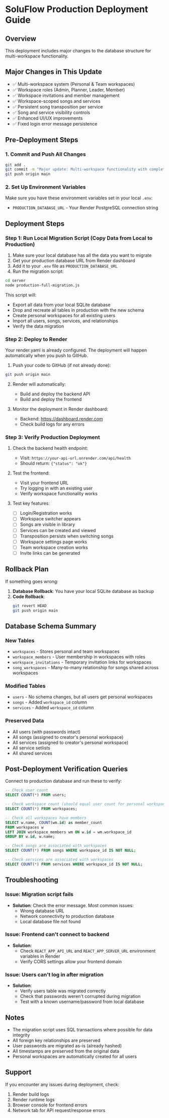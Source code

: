 # SoluFlow Production Deployment Guide

## Overview
This deployment includes major changes to the database structure for multi-workspace functionality.

## Major Changes in This Update
- ✅ Multi-workspace system (Personal & Team workspaces)
- ✅ Workspace roles (Admin, Planner, Leader, Member)
- ✅ Workspace invitations and member management
- ✅ Workspace-scoped songs and services
- ✅ Persistent song transposition per service
- ✅ Song and service visibility controls
- ✅ Enhanced UI/UX improvements
- ✅ Fixed login error message persistence

## Pre-Deployment Steps

### 1. Commit and Push All Changes
```bash
git add .
git commit -m "Major update: Multi-workspace functionality with complete migration"
git push origin main
```

### 2. Set Up Environment Variables
Make sure you have these environment variables set in your local `.env`:
- `PRODUCTION_DATABASE_URL` - Your Render PostgreSQL connection string

## Deployment Steps

### Step 1: Run Local Migration Script (Copy Data from Local to Production)

1. Make sure your local database has all the data you want to migrate
2. Get your production database URL from Render dashboard
3. Add it to your `.env` file as `PRODUCTION_DATABASE_URL`
4. Run the migration script:

```bash
cd server
node production-full-migration.js
```

This script will:
- Export all data from your local SQLite database
- Drop and recreate all tables in production with the new schema
- Create personal workspaces for all existing users
- Import all users, songs, services, and relationships
- Verify the data migration

### Step 2: Deploy to Render

Your render.yaml is already configured. The deployment will happen automatically when you push to GitHub.

1. Push your code to GitHub (if not already done):
```bash
git push origin main
```

2. Render will automatically:
   - Build and deploy the backend API
   - Build and deploy the frontend

3. Monitor the deployment in Render dashboard:
   - Backend: https://dashboard.render.com
   - Check build logs for any errors

### Step 3: Verify Production Deployment

1. Check the backend health endpoint:
   - Visit: `https://your-api-url.onrender.com/api/health`
   - Should return: `{"status": "ok"}`

2. Test the frontend:
   - Visit your frontend URL
   - Try logging in with an existing user
   - Verify workspace functionality works

3. Test key features:
   - [ ] Login/Registration works
   - [ ] Workspace switcher appears
   - [ ] Songs are visible in library
   - [ ] Services can be created and viewed
   - [ ] Transposition persists when switching songs
   - [ ] Workspace settings page works
   - [ ] Team workspace creation works
   - [ ] Invite links can be generated

## Rollback Plan

If something goes wrong:

1. **Database Rollback**: You have your local SQLite database as backup
2. **Code Rollback**:
   ```bash
   git revert HEAD
   git push origin main
   ```

## Database Schema Summary

### New Tables
- `workspaces` - Stores personal and team workspaces
- `workspace_members` - User membership in workspaces with roles
- `workspace_invitations` - Temporary invitation links for workspaces
- `song_workspaces` - Many-to-many relationship for songs shared across workspaces

### Modified Tables
- `users` - No schema changes, but all users get personal workspaces
- `songs` - Added `workspace_id` column
- `services` - Added `workspace_id` column

### Preserved Data
- All users (with passwords intact)
- All songs (assigned to creator's personal workspace)
- All services (assigned to creator's personal workspace)
- All service setlists
- All shared services

## Post-Deployment Verification Queries

Connect to production database and run these to verify:

```sql
-- Check user count
SELECT COUNT(*) FROM users;

-- Check workspace count (should equal user count for personal workspaces)
SELECT COUNT(*) FROM workspaces;

-- Check all workspaces have members
SELECT w.name, COUNT(wm.id) as member_count
FROM workspaces w
LEFT JOIN workspace_members wm ON w.id = wm.workspace_id
GROUP BY w.id, w.name;

-- Check songs are associated with workspaces
SELECT COUNT(*) FROM songs WHERE workspace_id IS NOT NULL;

-- Check services are associated with workspaces
SELECT COUNT(*) FROM services WHERE workspace_id IS NOT NULL;
```

## Troubleshooting

### Issue: Migration script fails
- **Solution**: Check the error message. Most common issues:
  - Wrong database URL
  - Network connectivity to production database
  - Local database file not found

### Issue: Frontend can't connect to backend
- **Solution**:
  - Check `REACT_APP_API_URL` and `REACT_APP_SERVER_URL` environment variables in Render
  - Verify CORS settings allow your frontend domain

### Issue: Users can't log in after migration
- **Solution**:
  - Verify users table was migrated correctly
  - Check that passwords weren't corrupted during migration
  - Test with a known username/password from local database

## Notes

- The migration script uses SQL transactions where possible for data integrity
- All foreign key relationships are preserved
- User passwords are migrated as-is (already hashed)
- All timestamps are preserved from the original data
- Personal workspaces are automatically created for all users

## Support

If you encounter any issues during deployment, check:
1. Render build logs
2. Render runtime logs
3. Browser console for frontend errors
4. Network tab for API request/response errors
